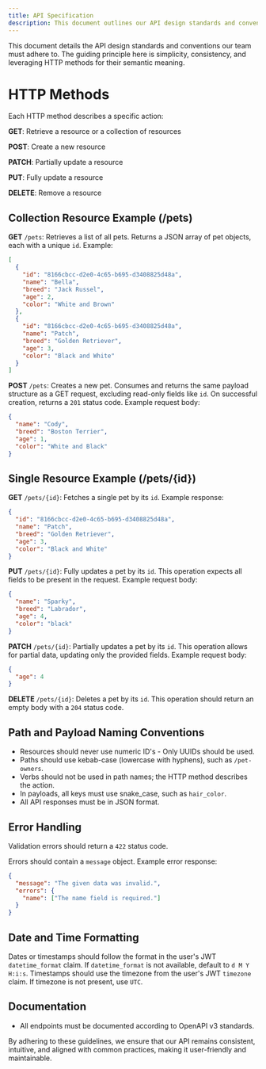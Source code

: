 ```yaml
---
title: API Specification
description: This document outlines our API design standards and conventions. We'll use the /pets collection for illustrative purposes.
---
```


This document details the API design standards and conventions our team must adhere to. The guiding principle here is simplicity, consistency, and leveraging HTTP methods for their semantic meaning.

# HTTP Methods

Each HTTP method describes a specific action:

**GET**: Retrieve a resource or a collection of resources

**POST**: Create a new resource

**PATCH**: Partially update a resource

**PUT**: Fully update a resource

**DELETE**: Remove a resource

## Collection Resource Example (/pets)

**GET** `/pets`: Retrieves a list of all pets. Returns a JSON array of pet objects, each with a unique `id`. Example:

```json
[
  {
    "id": "8166cbcc-d2e0-4c65-b695-d3408825d48a",
    "name": "Bella",
    "breed": "Jack Russel",
    "age": 2,
    "color": "White and Brown"
  },
  {
    "id": "8166cbcc-d2e0-4c65-b695-d3408825d48a",
    "name": "Patch",
    "breed": "Golden Retriever",
    "age": 3,
    "color": "Black and White"
  }
]
```

**POST** `/pets`: Creates a new pet. Consumes and returns the same payload structure as a GET request, excluding read-only fields like `id`. On successful creation, returns a `201` status code. Example request body:

```json
{
  "name": "Cody",
  "breed": "Boston Terrier",
  "age": 1,
  "color": "White and Black"
}
```

## Single Resource Example (/pets/{id})

**GET** `/pets/{id}`: Fetches a single pet by its `id`. Example response:

```json
{
  "id": "8166cbcc-d2e0-4c65-b695-d3408825d48a",
  "name": "Patch",
  "breed": "Golden Retriever",
  "age": 3,
  "color": "Black and White"
}
```

**PUT** `/pets/{id}`: Fully updates a pet by its `id`. This operation expects all fields to be present in the request. Example request body:

```json
{
  "name": "Sparky",
  "breed": "Labrador",
  "age": 4,
  "color": "black"
}
```

**PATCH** `/pets/{id}`: Partially updates a pet by its `id`. This operation allows for partial data, updating only the provided fields. Example request body:

```json
{
  "age": 4
}
```

**DELETE** `/pets/{id}`: Deletes a pet by its `id`. This operation should return an empty body with a `204` status code.

## Path and Payload Naming Conventions

- Resources should never use numeric ID's - Only UUIDs should be used.
- Paths should use kebab-case (lowercase with hyphens), such as `/pet-owners`.
- Verbs should not be used in path names; the HTTP method describes the action.
- In payloads, all keys must use snake_case, such as `hair_color`.
- All API responses must be in JSON format.

## Error Handling

Validation errors should return a `422` status code.

Errors should contain a `message` object. Example error response:

```json
{
  "message": "The given data was invalid.",
  "errors": {
    "name": ["The name field is required."]
  }
}
```


## Date and Time Formatting
Dates or timestamps should follow the format in the user's JWT `datetime_format` claim.
If `datetime_format` is not available, default to `d M Y H:i:s`.
Timestamps should use the timezone from the user's JWT `timezone` claim. If timezone is not present, use `UTC`.

## Documentation
* All endpoints must be documented according to OpenAPI v3 standards.

By adhering to these guidelines, we ensure that our API remains consistent, intuitive, and aligned with common practices, making it user-friendly and maintainable.
